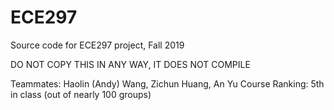 # ECE297
 Source code for ECE297 project, Fall 2019

DO NOT COPY THIS IN ANY WAY, IT DOES NOT COMPILE

Teammates: Haolin (Andy) Wang, Zichun Huang, An Yu
Course Ranking: 5th in class (out of nearly 100 groups)